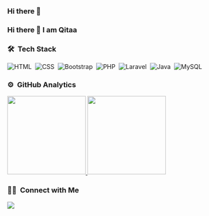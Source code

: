 ### Hi there 👋

<!--
**Qitaa/Qitaa** is a ✨ _special_ ✨ repository because its `README.md` (this file) appears on your GitHub profile.

Here are some ideas to get you started:

- 🔭 I’m currently working on ...
- 🌱 I’m currently learning ...
- 👯 I’m looking to collaborate on ...
- 🤔 I’m looking for help with ...
- 💬 Ask me about ...
- 📫 How to reach me: ...
- 😄 Pronouns: ...
- ⚡ Fun fact: ...
-->

### Hi there 👋 I am Qitaa

<!--
**Qitaa/Qitaa** is a ✨ _special_ ✨ repository because its `README.md` (this file) appears on your GitHub profile. -->

### 🛠 &nbsp;Tech Stack

![HTML](https://img.shields.io/badge/-HTML-05122A?style=flat&logo=HTML5)&nbsp;
![CSS](https://img.shields.io/badge/-CSS-05122A?style=flat&logo=CSS3&logoColor=1572B6)&nbsp;
![Bootstrap](https://img.shields.io/badge/-Bootstrap-05122A?style=flat&logo=bootstrap&logoColor=563D7C)&nbsp;
![PHP](https://img.shields.io/badge/-PHP-05122A?style=flat&logo=PHP)&nbsp;
![Laravel](https://img.shields.io/badge/-Laravel-05122A?style=flat&logo=laravel)&nbsp;
![Java](https://img.shields.io/badge/-Java-05122A?style=flat&logo=Java&logoColor=FFA518)&nbsp;
![MySQL](https://img.shields.io/badge/-MySQL-05122A?style=flat&logo=MySQL)&nbsp;

### ⚙️ &nbsp;GitHub Analytics

<p align="left">
<a href="https://github.com/Qitaa">
  <img height="180em" src="https://github-readme-stats.vercel.app/api?username=farid-maulana&show_icons=true&theme=algolia&include_all_commits=true&count_private=true"/>
  <img height="180em" src="https://github-readme-stats.vercel.app/api/top-langs/?username=Qitaa&layout=compact&langs_count=8&theme=algolia"/>
</a>
</p>

### 🤝🏻 &nbsp;Connect with Me

<p align="left">
<a href="mailto:rizqitasiska@gmail.com"><img src="https://img.shields.io/badge/-rizqitasiska@gmail.com-D14836?style=flat&logo=Gmail&logoColor=white"/></a>
</p>
